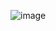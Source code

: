 ![image](https://github.com/Misha815/ITsource/assets/71971590/e0040118-49ed-49e7-83c3-bef1f6f055d0)
